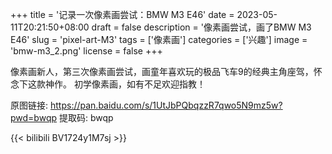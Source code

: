 +++
title = '记录一次像素画尝试：BMW M3 E46'
date = 2023-05-11T20:21:50+08:00
draft = false
description = '像素画尝试，画了BMW M3 E46'
slug = 'pixel-art-M3'
tags = ['像素画']
categories = ['兴趣']
image = 'bmw-m3_2.png'
license = false
+++

像素画新人，第三次像素画尝试，画童年喜欢玩的极品飞车9的经典主角座驾，怀念下这款神作。
初学像素画，如有不足欢迎指教！

原图链接: https://pan.baidu.com/s/1UtJbPQbqzzR7qwo5N9mz5w?pwd=bwqp 提取码: bwqp

{{< bilibili BV1724y1M7sj >}}